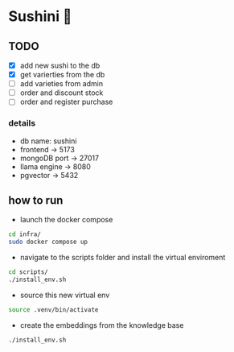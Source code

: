 # Sushini 🍣

## TODO
- [x] add new sushi to the db
- [x] get varierties from the db
- [ ] add varieties from admin
- [ ] order and discount stock
- [ ] order and register purchase

### details

- db name: sushini
- frontend -> 5173
- mongoDB port -> 27017
- llama engine -> 8080
- pgvector -> 5432

## how to run

- launch the docker compose
```bash
cd infra/
sudo docker compose up 
```

- navigate to the scripts folder and install the virtual enviroment

```bash
cd scripts/
./install_env.sh
```
- source this new virtual env
```bash
source .venv/bin/activate
```

- create the embeddings from the knowledge base
```bash
./install_env.sh
```


